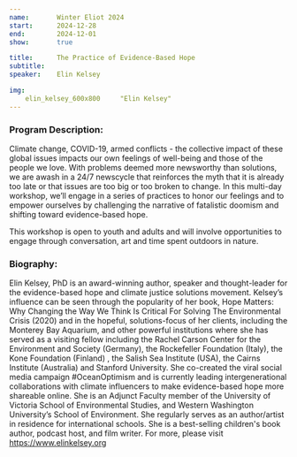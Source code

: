 ```yaml
---
name:       Winter Eliot 2024
start:      2024-12-28
end:        2024-12-01
show:       true

title:      The Practice of Evidence-Based Hope
subtitle:
speaker:    Elin Kelsey

img:
    elin_kelsey_600x800     "Elin Kelsey"
---
```


<div id="camp-card"></div>

### Program Description:

Climate change, COVID-19, armed conflicts - the collective  impact of these global issues impacts our own feelings of well-being and those of the people we love. With problems deemed more newsworthy than solutions, we are awash in a 24/7 newscycle that reinforces the myth that it is already too late or that issues are too big or too broken to change.  In this multi-day workshop, we’ll engage in a series of practices to honor our feelings and to empower ourselves by challenging the narrative of fatalistic doomism and shifting toward evidence-based hope.

This workshop is open to youth and adults and will involve opportunities to engage through conversation, art and time spent outdoors in nature.

### Biography:

Elin Kelsey, PhD is an award-winning author, speaker and thought-leader for the evidence-based hope and climate justice solutions movement. Kelsey’s influence can be seen through the popularity of her book, Hope Matters: Why Changing the Way We Think Is Critical For Solving The Environmental Crisis (2020) and in the hopeful, solutions-focus of her clients, including the Monterey Bay Aquarium, and other powerful institutions where she has served as a visiting fellow including the Rachel Carson Center for the Environment and Society (Germany), the Rockefeller Foundation (Italy), the Kone Foundation (Finland) , the Salish Sea Institute (USA), the Cairns Institute (Australia) and Stanford University. She co-created the viral social media campaign #OceanOptimism and is currently leading intergenerational collaborations with climate influencers to make evidence-based hope more shareable online. She is an Adjunct Faculty member of the University of Victoria School of Environmental Studies, and Western Washington University’s School of Environment. She regularly serves as an author/artist in residence for international schools. She is a best-selling children's book author, podcast host, and film writer.  For more, please visit https://www.elinkelsey.org
